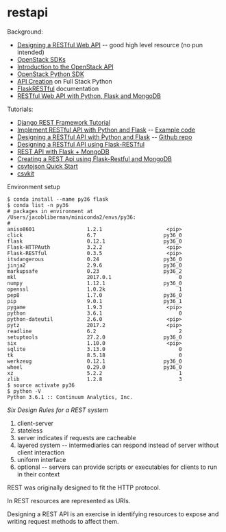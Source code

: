 # restapi

Background:
* [Designing a RESTful Web API](http://blog.luisrei.com/articles/rest.html) -- good high level resource (no pun intended)
* [OpenStack SDKs](https://wiki.openstack.org/wiki/SDKs)
* [Introduction to the OpenStack API](https://www.linux.com/learn/introduction-openstack-api)
* [OpenStack Python SDK](https://docs.openstack.org/user-guide/sdk.html)
* [API Creation](https://www.fullstackpython.com/api-creation.html) on Full Stack Python
* [FlaskRESTful](https://flask-restful.readthedocs.io/en/0.3.5/) documentation
* [RESTful Web API with Python, Flask and MongoDB](https://www.slideshare.net/slideshow/embed_code/13539139)

Tutorials:
* [Django REST Framework Tutorial](http://www.django-rest-framework.org/tutorial/quickstart/)
* [Implement RESTful API with Python and Flask](http://blog.luisrei.com/articles/flaskrest.html) -- [Example code](https://github.com/lrei/articles/tree/master/2012-05-02-flaskrest)
* [Designing a RESTful API with Python and Flask](https://blog.miguelgrinberg.com/post/designing-a-restful-api-with-python-and-flask) -- [Github repo](https://github.com/miguelgrinberg/REST-tutorial)
* [Designing a RESTful API using Flask-RESTful](https://blog.miguelgrinberg.com/post/designing-a-restful-api-using-flask-restful)
* [REST API with Flask + MongoDB](http://www.bogotobogo.com/python/MongoDB_PyMongo/python_MongoDB_RESTAPI_with_Flask.php)
* [Creating a REST Api using Flask-Restful and MongoDB](http://salmanwahed.github.io/2015/05/01/flask-restful-mongodb-api/)
* [csvtojson Quick Start](https://www.npmjs.com/package/csvtojson#quick-start)
* [csvkit](https://csvkit.readthedocs.io/en/1.0.2/index.html)

Environment setup
~~~~
$ conda install --name py36 flask
$ conda list -n py36
# packages in environment at /Users/jacobliberman/miniconda2/envs/py36:
#
aniso8601                 1.2.1                     <pip>
click                     6.7                      py36_0  
flask                     0.12.1                   py36_0  
Flask-HTTPAuth            3.2.2                     <pip>
Flask-RESTful             0.3.5                     <pip>
itsdangerous              0.24                     py36_0  
jinja2                    2.9.6                    py36_0  
markupsafe                0.23                     py36_2  
mkl                       2017.0.1                      0  
numpy                     1.12.1                   py36_0  
openssl                   1.0.2k                        1  
pep8                      1.7.0                    py36_0  
pip                       9.0.1                    py36_1  
pygame                    1.9.3                     <pip>
python                    3.6.1                         0  
python-dateutil           2.6.0                     <pip>
pytz                      2017.2                    <pip>
readline                  6.2                           2  
setuptools                27.2.0                   py36_0  
six                       1.10.0                    <pip>
sqlite                    3.13.0                        0  
tk                        8.5.18                        0  
werkzeug                  0.12.1                   py36_0  
wheel                     0.29.0                   py36_0  
xz                        5.2.2                         1  
zlib                      1.2.8                         3  
$ source activate py36
$ python -V
Python 3.6.1 :: Continuum Analytics, Inc.
~~~~

*Six Design Rules for a REST system*
1. client-server
2. stateless
3. server indicates if requests are cacheable
4. layered system -- intermediaries can respond instead of server without client interaction
5. uniform interface
6. optional -- servers can provide scripts or executables for clients to run in their context

REST was originally designed to fit the HTTP protocol.

In REST resources are represented as URIs.

Designing a REST API is an exercise in identifying resources to expose and writing request methods to affect them.
